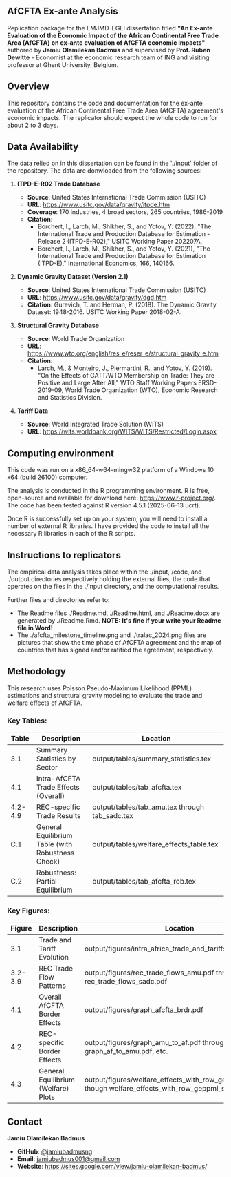 ﻿
## AfCFTA Ex-ante Analysis

Replication package for the EMJMD-EGEI dissertation titled **"An Ex-ante Evaluation of the Economic Impact of the African Continental Free Trade Area (AfCFTA) on ex-ante evaluation of AfCFTA economic impacts"** authored by **Jamiu Olamilekan Badmus** and supervised by **Prof. Ruben Dewitte** - Economist at the economic research team of ING and visiting professor at Ghent University, Belgium. 

## Overview

This repository contains the code and documentation for the ex-ante evaluation of the African Continental Free Trade Area (AfCFTA) agreement's economic impacts. The replicator should expect the whole code to run for about 2 to 3 days.

## Data Availability

The data relied on in this dissertation can be found in the './input' folder of the repository. The data are donwloaded from the following sources:

1. **ITPD-E-R02 Trade Database**
   - **Source**: United States International Trade Commission (USITC)
   - **URL**: https://www.usitc.gov/data/gravity/itpde.htm
   - **Coverage**: 170 industries, 4 broad sectors, 265 countries, 1986-2019
   - **Citation**: 
     - Borchert, I., Larch, M., Shikher, S., and Yotov, Y. (2022), "The International Trade and Production Database for Estimation - Release 2 (ITPD-E-R02)," USITC Working Paper 202207A.
     - Borchert, I., Larch, M., Shikher, S., and Yotov, Y. (2021), "The International Trade and Production Database for Estimation (ITPD-E)," International Economics, 166, 140166.

2. **Dynamic Gravity Dataset (Version 2.1)**
   - **Source**: United States International Trade Commission (USITC)
   - **URL**: https://www.usitc.gov/data/gravity/dgd.htm
   - **Citation**: Gurevich, T. and Herman, P. (2018). The Dynamic Gravity Dataset: 1948-2016. USITC Working Paper 2018-02-A.

3. **Structural Gravity Database**
   - **Source**: World Trade Organization
   - **URL**: https://www.wto.org/english/res_e/reser_e/structural_gravity_e.htm
   - **Citation**:
      - Larch, M., & Monteiro, J., Piermartini, R., and Yotov, Y. (2019). "On the Effects of GATT/WTO Membership on Trade: They are Positive and Large After All," WTO Staff Working Papers ERSD-2019-09, World Trade Organization (WTO), Economic Research and Statistics Division.

4. **Tariff Data**
   - **Source**: World Integrated Trade Solution (WITS)
   - **URL**: https://wits.worldbank.org/WITS/WITS/Restricted/Login.aspx


## Computing environment

This code was run on a x86_64-w64-mingw32 platform of a Windows 10 x64 (build 26100) computer. 

The analysis is conducted in the R programming environment. R is free, open-source and available for download here: https://www.r-project.org/. The code has been tested against R version 4.5.1 (2025-06-13 ucrt).

Once R is successfully set up on your system, you will need to install a number of external R libraries. I have provided the code to install all the necessary R libraries in each of the R scripts.

## Instructions to replicators

The empirical data analysis takes place within the ./input, /code, and ./output directories respectively holding the external files, the code that operates on the files in the ./input directory, and the computational results. 

Further files and directories refer to: 

- The Readme files ./Readme.md, ./Readme.html, and ./Readme.docx are generated by ./Readme.Rmd. **NOTE: It's fine if your write your Readme file in Word!**
- The  ./afcfta_milestone_timeline.png and ./tralac_2024.png files are pictures that show the time phase of AfCFTA agreement and the map of countries that has signed and/or ratified the agreement, respectively.  

## Methodology

This research uses Poisson Pseudo-Maximum Likelihood (PPML) estimations and structural gravity modeling to evaluate the trade and welfare effects of AfCFTA.

### Key Tables:

| Table | Description | Location |
|-------|-------------|----------|
| 3.1 | Summary Statistics by Sector | output/tables/summary_statistics.tex |
| 4.1 | Intra-AfCFTA Trade Effects (Overall) | output/tables/tab_afcfta.tex |
| 4.2-4.9 | REC-specific Trade Results | output/tables/tab_amu.tex through tab_sadc.tex |
| C.1 | General Equilibrium Table (with Robustness Check) | output/tables/welfare_effects_table.tex |
| C.2 | Robustness: Partial Equilibrium | output/tables/tab_afcfta_rob.tex |

### Key Figures:

| Figure | Description | Location |
|--------|-------------|----------|
| 3.1 | Trade and Tariff Evolution | output/figures/intra_africa_trade_and_tariffs_combined.pdf |
| 3.2-3.9 | REC Trade Flow Patterns | output/figures/rec_trade_flows_amu.pdf through rec_trade_flows_sadc.pdf |
| 4.1 | Overall AfCFTA Border Effects | output/figures/graph_afcfta_brdr.pdf |
| 4.2 | REC-specific Border Effects | output/figures/graph_amu_to_af.pdf through graph_af_to_amu.pdf, etc. |
| 4.3 | General Equilibrium (Welfare) Plots | output/figures/welfare_effects_with_row_geppml_agri.pdf though welfare_effects_with_row_geppml_struc.pdf |


## Contact

**Jamiu Olamilekan Badmus**
- **GitHub**: [@jamiubadmusng](https://github.com/jamiubadmusng)
- **Email**: jamiubadmus001@gmail.com
- **Website**: https://sites.google.com/view/jamiu-olamilekan-badmus/

